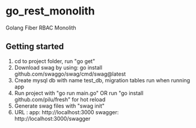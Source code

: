 # go_rest_monolith

Golang Fiber RBAC Monolith


## Getting started

1. cd to project folder, run "go get"
2. Download swag by using: go install github.com/swaggo/swag/cmd/swag@latest
3. Create mysql db with name test_db, migration tables run when running app
4. Run project with "go run main.go" OR run "go install github.com/pilu/fresh" for hot reload
5. Generate swag files with "swag init"
6. URL :
	app: http://localhost:3000
	swagger: http://localhost:3000/swagger
